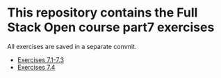 # This repository contains the Full Stack Open course part7 exercises

All exercises are saved in a separate commit.

- [Exercises 7.1-7.3](./routed-anecdotes/)
- [Exercises 7.4](./routed-anecdotes/)
